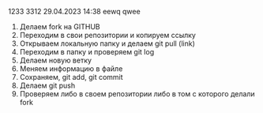 1233
    3312
         29.04.2023
         14:38
    eewq
qwee
1. Делаем fork на GITHUB
2. Переходим в свои репозитории и копируем ссылку
3. Открываем локальную папку и делаем git pull (link)
4. Переходим в папку и проверяем git log
5. Делаем новую ветку
6. Меняем информацию в файле
7. Сохраняем, git add, git commit
8. Делаем git push
9. Проверяем либо в своем репозитории либо в том с которого делали fork
